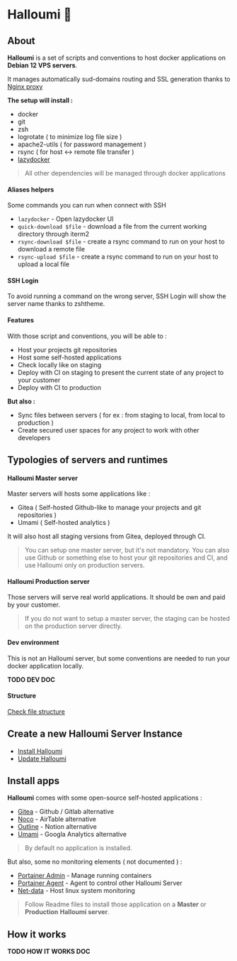# Halloumi 🧀

## About

**Halloumi** is a set of scripts and conventions to host docker applications on **Debian 12 VPS servers**.

It manages automatically sud-domains routing and SSL generation thanks to [Nginx proxy](https://github.com/nginx-proxy/nginx-proxy)

**The setup will install :**
- docker
- git
- zsh
- logrotate ( to minimize log file size )
- apache2-utils ( for password management )
- rsync ( for host <-> remote file transfer )
- [lazydocker](https://github.com/jesseduffield/lazydocker)

> All other dependencies will be managed through docker applications

#### Aliases helpers

Some commands you can run when connect with SSH

- `lazydocker` - Open lazydocker UI
- `quick-download $file` - download a file from the current working directory through iterm2
- `rsync-download $file` - create a rsync command to run on your host to download a remote file
- `rsync-upload $file` - create a rsync command to run on your host to upload a local file

#### SSH Login

To avoid running a command on the wrong server, SSH Login will show the server name thanks to zshtheme.

#### Features

With those script and conventions, you will be able to :
- Host your projects git repositories
- Host some self-hosted applications
- Check locally like on staging
- Deploy with CI on staging to present the current state of any project to your customer
- Deploy with CI to production

**But also :**
- Sync files between servers ( for ex : from staging to local, from local to production )
- Create secured user spaces for any project to work with other developers


## Typologies of servers and runtimes

#### Halloumi Master server

Master servers will hosts some applications like :
- Gitea ( Self-hosted Github-like to manage your projects and git repositories )
- Umami ( Self-hosted analytics )

It will also host all staging versions from Gitea, deployed through CI.

> You can setup one master server, but it's not mandatory. You can also use Github or something else to host your git repositories and CI, and use Halloumi only on production servers.

#### Halloumi Production server

Those servers will serve real world applications.
It should be own and paid by your customer.

> If you do not want to setup a master server, the staging can be hosted on the production server directly. 

#### Dev environment

This is not an Halloumi server, but some conventions are needed to run your docker application locally.

**TODO DEV DOC**


#### Structure

[Check file structure](./doc/structure.md)

## Create a new Halloumi Server Instance

- [Install Halloumi](./doc/prepare-vps.md)
- [Update Halloumi](./doc/update.md)

## Install apps

**Halloumi** comes with some open-source self-hosted applications :
- [Gitea](./containers/apps/gitea) - Github / Gitlab alternative
- [Noco](./containers/apps/noco) - AirTable alternative
- [Outline](./containers/apps/outline) - Notion alternative
- [Umami](./containers/apps/outline) - Googla Analytics alternative

> By default no application is installed.

But also, some no monitoring elements ( not documented ) :
- [Portainer Admin](./containers/apps/portainer-admin) - Manage running containers
- [Portainer Agent](./containers/apps/portainer-agent) - Agent to control other Halloumi Server
- [Net-data](./containers/apps/netdata) - Host linux system monitoring

> Follow Readme files to install those application on a **Master** or **Production** **Halloumi server**.

## How it works

**TODO HOW IT WORKS DOC**